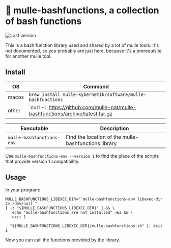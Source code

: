 # 🥊 mulle-bashfunctions, a collection of bash functions

![Last version](https://img.shields.io/github/tag/{{PUBLISHER}}/mulle-bashfunctions.svg)


This is a bash function library used and shared by a lot of mulle tools.
It's not documented, so you probably are just here, because it's a prerequisite
for another mulle tool.


## Install

OS          | Command
------------|------------------------------------
macos       | `brew install mulle-kybernetik/software/mulle-bashfunctions`
other       | `curl -L https://github.com/mulle-nat/mulle-bashfunctions/archive/latest.tar.gz | tar xfz - && cd mulle-bashfunctions-latest && ./install`



Executable                | Description
--------------------------|--------------------------------
`mulle-bashfunctions-env` | Find the location of the mulle-bashfunctions library


Use `mulle-bashfunctions-env --version 1` to find the place of the scripts that provide version 1 compatibility.


## Usage

In your program:


```
MULLE_BASHFUNCTIONS_LIBEXEC_DIR="`mulle-bashfunctions-env libexec-dir 2> /dev/null`"
[ -z "${MULLE_BASHFUNCTIONS_LIBEXEC_DIR}" ] && \
   echo "mulle-bashfunctions are not installed" >&2 && \
   exit 1

. "${MULLE_BASHFUNCTIONS_LIBEXEC_DIR}/mulle-bashfunctions.sh" || exit 1
```

Now you can call the functions provided by the library.

